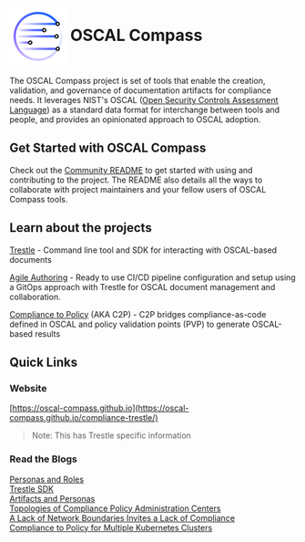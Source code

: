 # <img alt="OSCAL Compass Logo" width="100px" src="https://raw.githubusercontent.com/oscal-compass/community/main/assets/oscal-compass-icon-800x800.png" style="vertical-align: middle;" /> OSCAL Compass

The OSCAL Compass project is set of tools that enable the creation, validation, and governance of documentation artifacts for compliance needs. It leverages NIST's OSCAL ([Open Security Controls Assessment Language](https://pages.nist.gov/OSCAL/)) as a standard data format for interchange between tools and people, and provides an opinionated approach to OSCAL adoption.

## Get Started with OSCAL Compass

Check out the [Community README](https://github.com/oscal-compass/community/blob/main/README.md) to get started with using and contributing to the project. The README also details all the ways to collaborate with project maintainers and your fellow users of OSCAL Compass tools.

## Learn about the projects

[Trestle](https://github.com/oscal-compass/compliance-trestle) - Command line tool and SDK for interacting with OSCAL-based documents

[Agile Authoring](https://github.com/oscal-compass/compliance-trestle-agile-authoring) - Ready to use CI/CD pipeline configuration and setup using a GitOps approach with Trestle for OSCAL document management and collaboration.

[Compliance to Policy](https://github.com/oscal-compass/compliance-to-policy) (AKA C2P) - C2P bridges compliance-as-code defined in OSCAL and policy validation points (PVP) to generate OSCAL-based results

## Quick Links

### Website

[https://oscal-compass.github.io](https://oscal-compass.github.io/compliance-trestle/)
> Note: This has Trestle specific information

### Read the Blogs

[Personas and Roles](https://dzone.com/articles/compass-compliance-part-1)  
[Trestle SDK](https://dzone.com/articles/compliance-automated-standard-solution-compass-part-2-trestle-sdk)  
[Artifacts and Personas](https://dzone.com/articles/compliance-automated-standard-solution-compass-part-3-artifacts-and-personas)  
[Topologies of Compliance Policy Administration Centers](https://dzone.com/articles/compliance-automated-standard-solution-compass-part4-topologies-compliance-policy-administration-centers)  
[A Lack of Network Boundaries Invites a Lack of Compliance](https://dzone.com/articles/compass-part-5-a-lack-of-network-boundaries-invites-a-lack-of-compliance)  
[Compliance to Policy for Multiple Kubernetes Clusters](https://dzone.com/articles/compass-part-6-compliance-to-policy-for-multiple-kubernetes-clusters)  
